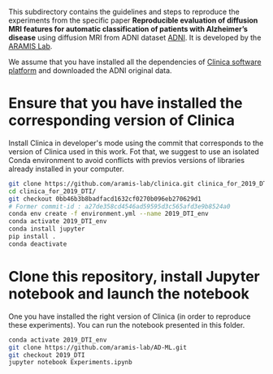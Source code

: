 
This subdirectory contains the guidelines and steps to reproduce the experiments
from the specific paper **Reproducible evaluation of diffusion MRI features for
automatic classification of patients with Alzheimer’s disease** using diffusion
MRI from ADNI dataset [ADNI](http://adni.loni.usc.edu/). It is developed by the
[ARAMIS Lab](http://www.aramislab.fr).

We assume that you have installed all the dependencies of [Clinica software
platform](http://www.clinica.run) and downloaded the ADNI original data.

# Ensure that you have installed the corresponding version of Clinica
Install Clinica in developer's mode using the commit that corresponds to the
version of Clinica used in this work. Fot that, we suggest to use an isolated
Conda environment to avoid conflicts with previos versions of libraries already
installed in your computer.

```bash
git clone https://github.com/aramis-lab/clinica.git clinica_for_2019_DTI
cd clinica_for_2019_DTI/
git checkout 0bb46b3b8badfacd1632cf0270b096eb270629d1 
# Former commit-id : a27de358cd4546ad59595d3c565afd3e9b8524a0
conda env create -f environment.yml --name 2019_DTI_env
conda activate 2019_DTI_env
conda install jupyter
pip install .
conda deactivate
```

# Clone this repository, install Jupyter notebook and launch the notebook
One you have installed the right version of Clinica (in order to reproduce these
experiments). You can run the notebook presented in this folder.

```bash
conda activate 2019_DTI_env
git clone https://github.com/aramis-lab/AD-ML.git 
git checkout 2019_DTI
jupyter notebook Experiments.ipynb
```

